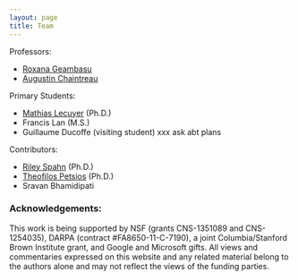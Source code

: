 ```yaml
---
layout: page
title: Team
---
```



Professors:

- [Roxana Geambasu](http://www.cs.columbia.edu/~roxana/)
- [Augustin Chaintreau](http://www.cs.columbia.edu/~augustin/)

Primary Students:

- [Mathias Lecuyer](http://www.cs.columbia.edu/~mathias/) (Ph.D.)
- Francis Lan (M.S.)
- Guillaume Ducoffe (visiting student) xxx ask abt plans

Contributors:

- [Riley Spahn](http://www.cs.columbia.edu/~riley/) (Ph.D.)
- [Theofilos Petsios](http://www.cs.columbia.edu/~theofilos/) (Ph.D.)
- Sravan Bhamidipati


### Acknowledgements:

This work is being supported by NSF (grants CNS-1351089 and CNS-1254035),
DARPA (contract #FA8650-11-C-7190), a joint Columbia/Stanford Brown Institute
grant, and Google and Microsoft gifts.  All views and commentaries expressed
on this website and any related material belong to the authors alone
and may not reflect the views of the funding parties.

